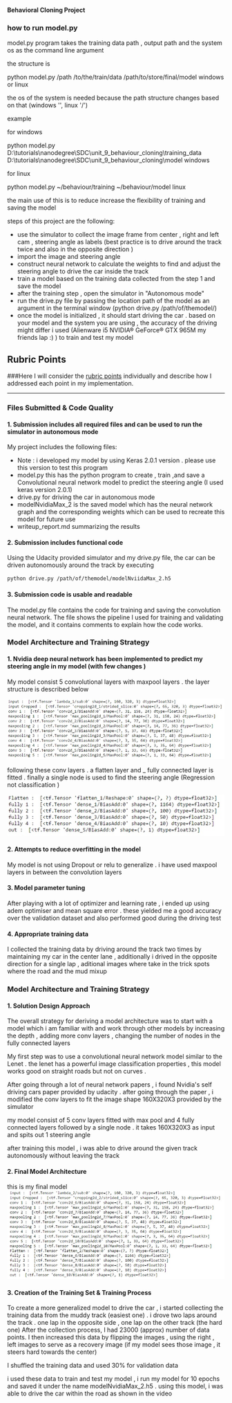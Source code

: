 **Behavioral Cloning Project**

### how to run model.py

model.py program takes the training data path , output path and the system os as the command line argument

the structure is 

python model.py /path /to/the/train/data /path/to/store/final/model windows or linux

the os of the system is needed because the path structure changes based on that (windows '\', linux '/')

example 

for windows

python model.py D:\tutorials\nanodegree\SDC\unit_9_behaviour_cloning\training_data D:\tutorials\nanodegree\SDC\unit_9_behaviour_cloning\model windows

for linux

python model.py ~/behaviour/training ~/behaviour/model linux

the main use of this is to reduce increase the flexibility of training and saving the model 

steps of this project are the following:
* use the simulator to collect the image frame from center , right and left cam , steering angle as labels (best practice is to drive around the track twice and also in the opposite direction )
* import the image and steering angle 
* construct neural network to calculate the weights to find and adjust the steering angle to drive the car inside the track 
* train a model based on the training data collected from the step 1 and save the model 
* after the training step , open the simulator in  "Autonomous mode"
* run the drive.py file by passing the location path of the model as an argument in the terminal window
          (python drive.py /path/of/themodel/)
* once the model is initialized , it should start driving the car . based on your model and the system you are using , the accuracy of the driving might differ i used (Alienware i5 NVIDIA® GeForce® GTX 965M   my friends lap :) ) to train and test my model



[//]: # (Image References)

[image1]: ./img/conv.jpg "Convolution layer"
[image2]: ./img/fullyConnected.jpg "Fully connected"
[image3]: ./img/fullModel.jpg "full model"

## Rubric Points
###Here I will consider the [rubric points](https://review.udacity.com/#!/rubrics/432/view) individually and describe how I addressed each point in my implementation.  

---
### Files Submitted & Code Quality

#### 1. Submission includes all required files and can be used to run the simulator in autonomous mode

My project includes the following files:
* Note : i developed my model by using Keras 2.0.1 version . please use this version to test this program
* model.py this has the python program to create , train ,and save a Convolutional neural network model to predict the steering angle (I used keras version 2.0.1)
* drive.py for driving the car in autonomous mode
* modelNvidiaMax_2 is the saved model which has the neural network graph and the corresponding weights which can be used to recreate this model for future use
* writeup_report.md  summarizing the results

#### 2. Submission includes functional code
Using the Udacity provided simulator and my drive.py file, the car can be driven autonomously around the track by executing 
```sh
python drive.py /path/of/themodel/modelNviidaMax_2.h5
```

#### 3. Submission code is usable and readable

The model.py file contains the code for training and saving the convolution neural network. The file shows the pipeline I used for training and validating the model, and it contains comments to explain how the code works.

### Model Architecture and Training Strategy

#### 1. Nvidia deep neural network has been implemented to predict my steering angle in my model (with few changes )

My model consist 5 convolutional layers with maxpool layers . the layer structure is described below

![alt text][image1]

following these conv layers . a flatten layer and _ fully connected layer is fitted . finally a single node is used to find the steering angle (Regression not classification )


![alt text][image2]

#### 2. Attempts to reduce overfitting in the model
 
My model is not using Dropout or relu to generalize  . i have used maxpool layers in between the convolution layers 

#### 3. Model parameter tuning

After playing with a lot of optimizer and learning rate , i ended up using adem optimiser and mean square error . these yielded me a good accuracy over the validation dataset and also performed good during the driving test  

#### 4. Appropriate training data

I collected the training data by driving around the track two times by maintaining my car in the center lane , additionally i drived in the opposite direction for a single lap , aditional images where take in the trick spots where the road and the mud mixup 

### Model Architecture and Training Strategy

#### 1. Solution Design Approach

The overall strategy for deriving a model architecture was to start with a model which i am familiar with and work through other models by increasing the depth , adding more conv layers , changing the number of nodes in the fully connected layers 

My first step was to use a convolutional neural network model similar to the Lenet  . the lenet has a powerful image classification properties , this model works good on straight roads but not on curves . 

After going through a lot of neural network papers , i found Nvidia's self driving cars paper provided by udacity . after going through the paper , i modified the conv layers to fit the image shape 160X320X3 provided by the simulator 

my model consist of 5 conv layers fitted with max pool and 4 fully connected layers followed by a single node . it  takes 160X320X3 as input and spits out 1 steering angle 



after training this model , i was able to drive around the given track autonomously without leaving the track 

#### 2. Final Model Architecture

this is my final model 
![alt text][image3]

#### 3. Creation of the Training Set & Training Process
To create a more generalized model to drive the car , i started collecting the training data from the muddy track (easiest one) . i drove two laps around the track . one lap in the opposite side , one lap on the other track (the hard one)
After the collection process, I had 23000 (approx) number of data points. I then increased  this data by flipping the images , using the right , left images to serve as a recovery image (if my model sees those image  , it steers hard towards the center) 


I shuffled the training data and used 30% for validation data 

i used these data to train and test my model , i run my model for 10 epochs and saved it under the name modelNvidiaMax_2.h5 . using this model, i was able to drive the car within the road as shown in the video 



